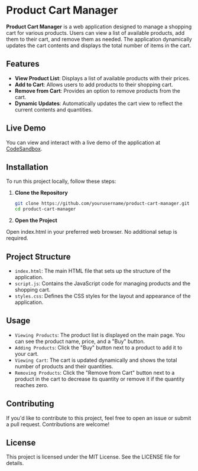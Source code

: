 # Product Cart Manager

**Product Cart Manager** is a web application designed to manage a shopping cart for various products. Users can view a list of available products, add them to their cart, and remove them as needed. The application dynamically updates the cart contents and displays the total number of items in the cart.

## Features

- **View Product List**: Displays a list of available products with their prices.
- **Add to Cart**: Allows users to add products to their shopping cart.
- **Remove from Cart**: Provides an option to remove products from the cart.
- **Dynamic Updates**: Automatically updates the cart view to reflect the current contents and quantities.

## Live Demo

You can view and interact with a live demo of the application at [CodeSandbox](https://r6n8y7.csb.app/).

## Installation

To run this project locally, follow these steps:

1. **Clone the Repository**

   ```bash
   git clone https://github.com/yourusername/product-cart-manager.git
   cd product-cart-manager
2. **Open the Project**

Open index.html in your preferred web browser. No additional setup is required.

## Project Structure
- `index.html`: The main HTML file that sets up the structure of the application.
- `script.js`: Contains the JavaScript code for managing products and the shopping cart.
- `styles.css`: Defines the CSS styles for the layout and appearance of the application.
  
## Usage
- `Viewing Products`: The product list is displayed on the main page. You can see the product name, price, and a "Buy" button.
- `Adding Products`: Click the "Buy" button next to a product to add it to your cart.
- `Viewing Cart`: The cart is updated dynamically and shows the total number of products and their quantities.
- `Removing Products`: Click the "Remove from Cart" button next to a product in the cart to decrease its quantity or remove it if the quantity reaches zero.

## Contributing
If you'd like to contribute to this project, feel free to open an issue or submit a pull request. Contributions are welcome!

## License
This project is licensed under the MIT License. See the LICENSE file for details.
